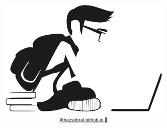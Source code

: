 <p align="center">
  <img src="/assets/images/study-development.svg">
</p>
<p align="center">
  <a href="https://thazsobral.github.io/">#thazsobral.github.io 🤟</a>
</p>
